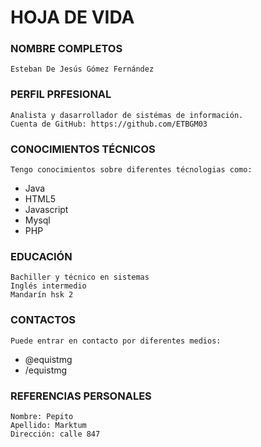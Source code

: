# HOJA DE VIDA 

### NOMBRE COMPLETOS
    Esteban De Jesús Gómez Fernández

### PERFIL PRFESIONAL
    Analista y dasarrollador de sistémas de información.
    Cuenta de GitHub: https://github.com/ETBGM03

### CONOCIMIENTOS TÉCNICOS
    Tengo conocimientos sobre diferentes técnologias como:

* Java
* HTML5
* Javascript
* Mysql
* PHP

### EDUCACIÓN
    Bachiller y técnico en sistemas
    Inglés intermedio
    Mandarín hsk 2

### CONTACTOS 
    Puede entrar en contacto por diferentes medios:

*   @equistmg
*   /equistmg

### REFERENCIAS PERSONALES
    Nombre: Pepito 
    Apellido: Marktum
    Dirección: calle 847




